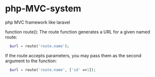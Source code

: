 # php-MVC-system
php MVC  framework like laravel

function route():
The route function generates a URL for a given named route:
```php
  $url = route('route.name');
  ```
If the route accepts parameters, you may pass them as the second argument to the function:
```php
  $url = route('route.name', ['id' =>1]);
  ```
